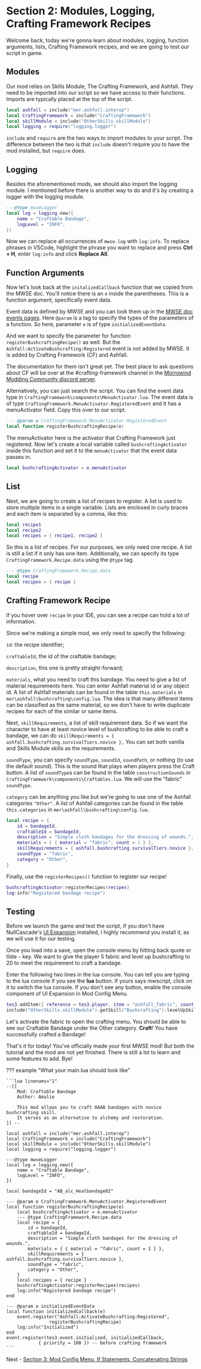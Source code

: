 # Section 2: Modules, Logging, Crafting Framework Recipes

Welcome back, today we're gonna learn about modules, logging, function arguments, lists, Crafting Framework recipes, and we are going to test our script in game.

## Modules

Our mod relies on Skills Module, The Crafting Framework, and Ashfall. They need to be imported into our script so we have access to their functions. Imports are typically placed at the top of the script.

```lua
local ashfall = include("mer.ashfall.interop")
local CraftingFramework = include("CraftingFramework")
local skillModule = include("OtherSkills.skillModule")
local logging = require("logging.logger")
```

`include` and `require` are the two ways to import modules to your script. The difference between the two is that `include` doesn't require you to have the mod installed, but `require` does.

## Logging

Besides the aforementioned mods, we should also import the logging module. I mentioned before there is another way to do and it's by creating a logger with the logging module. 

```Lua
---@type mwseLogger
local log = logging.new({
	name = "Craftable Bandage",
	logLevel = "INFO",
})
```

Now we can replace all occurrences of `mwse.log` with `log:info`. To replace phrases in VSCode, highlight the phrase you want to replace and press **Ctrl + H**, enter `log:info` and click **Replace All**.

## Function Arguments

Now let's look back at the `initalizedCallback` function that we copied from the MWSE doc. You'll notice there is an `e` inside the parentheses. This is a function argument, specifically event data.

Event data is defined by MWSE and you can look them up in the [MWSE doc events pages](https://mwse.github.io/MWSE/events/absorbedMagic/). Here `@param` is a tag to specify the types of the parameters of a function. So here, parameter `e` is of type `initializedEventData`.

And we want to specify the parameter for function `registerBushcraftingRecipe()` as well. But the `Ashfall:ActivateBushcrafting:Registered` event is not added by MWSE. It is added by Crafting Framework (CF) and Ashfall.

The documentation for them isn't great yet. The best place to ask questions about CF will be over at the #crafting-framework channel in the [Morrowind Modding Community discord server](https://discord.me/mwmods). 

Alternatively, you can just search the script. You can find the event data type in `CraftingFramework\components\MenuActivator.lua`. The event data is of type `CraftingFramework.MenuActivator.RegisteredEvent` and it has a menuActivator field. Copy this over to our script.

```Lua
--- @param e CraftingFramework.MenuActivator.RegisteredEvent
local function registerBushcraftingRecipe(e)
```

The menuActivator here is the activator that Crafting Framework just registered. Now let's create a local variable called `bushcraftingActivator` inside this function and set it to the `menuActivator` that the event data passes in.

```Lua
local bushcraftingActivator = e.menuActivator
```

## List

Next, we are going to create a list of recipes to register. A list is used to store multiple items in a single variable. Lists are enclosed in curly braces and each item is separated by a comma, like this:

```Lua
local recipe1
local recipe2
local recipes = { recipe1, recipe2 }
```

So this is a list of recipes. For our purposes, we only need one recipe. A list is still a list if it only has one item. Additionally, we can specify its type `CraftingFramework.Recipe.data` using the `@type` tag.

```Lua
--- @type CraftingFramework.Recipe.data
local recipe
local recipes = { recipe }
```

## Crafting Framework Recipe

If you hover over `recipe` in your IDE, you can see a recipe can hold a lot of information.

Since we're making a simple mod, we only need to specify the following:

`id`: the recipe identifier; 

`craftableId`, the id of the craftable bandage; 

`description`, this one is pretty straight-forward; 

`materials`, what you need to craft this bandage. You need to give a list of material requirements here. You can enter Ashfall material id or any object id. A list of Ashfall materials can be found in the table `this.materials` in `mer\ashfall\bushcrafting\config.lua`. The idea is that many different items can be classified as the same material, so we don't have to write duplicate recipes for each of the similar or same items. 

Next, `skillRequirements`, a list of skill requirement data. So if we want the character to have at least novice level of bushcrafting to be able to craft a bandage, we can do `skillRequirements = { ashfall.bushcrafting.survivalTiers.novice },` You can set both vanilla and Skills Module skills as the requirements.

`soundType`, you can specify `soundType`, `soundId`, `soundPath`, or nothing (to use the default sound). This is the sound that plays when players press the Craft button. A list of `soundType`s can be found in the table `constructionSounds` in `CraftingFramework\components\Craftables.lua`. We will use the "fabric" `soundType`.

`category` can be anything you like but we're going to use one of the Ashfall categories `"Other"`. A list of Ashfall categories can be found in the table `this.categories` in `mer\ashfall\bushcrafting\config.lua`.

```Lua
local recipe = {
    id = bandageId,
	craftableId = bandageId,
	description = "Simple cloth bandages for the dressing of wounds.",
	materials = { { material = "fabric", count = 1 } },
	skillRequirements = { ashfall.bushcrafting.survivalTiers.novice },
	soundType = "fabric",
	category = "Other",
}
```

Finally, use the `registerRecipes()` function to register our recipe! 

```Lua
bushcraftingActivator:registerRecipes(recipes)
log:info("Registered bandage recipe")
```

## Testing

Before we launch the game and test the script, if you don't have NullCascade's [UI Expansion](https://www.nexusmods.com/morrowind/mods/46071) installed, I highly recommend you install it, as we will use it for our testing.

Once you load into a save, open the console menu by hitting back quote or tilde `~` key. We want to give the player 5 fabric and level up bushcrafting to 20 to meet the requirement to craft a bandage. 

Enter the following two lines in the lua console. You can tell you are typing to the lua console if you see the **lua** button. If yours says mwscript, click on it to switch the lua console. If you don't see any button, enable the console component of UI Expansion in Mod Config Menu.

```Lua
tes3.addItem({ reference = tes3.player, item = "ashfall_fabric", count = 5 })
include("OtherSkills.skillModule").getSkill("Bushcrafting"):levelUpSkill(10)
```

Let's activate the fabric to open the crafting menu. You should be able to see our Craftable Bandage under the Other category. **Craft**! You have successfully crafted a Bandage!

That's it for today! You've officially made your first MWSE mod! But both the tutorial and the mod are not yet finished. There is still a lot to learn and some features to add. Bye!

??? example "What your main.lua should look like"
    
    ```lua linenums="1"
	--[[
		Mod: Craftable Bandage
		Author: Amalie

		This mod allows you to craft OAAB bandages with novice bushcrafting skill.
		It serves as an alternative to alchemy and restoration.
	]] --

	local ashfall = include("mer.ashfall.interop")
	local CraftingFramework = include("CraftingFramework")
	local skillModule = include("OtherSkills.skillModule")
	local logging = require("logging.logger")

	---@type mwseLogger
	local log = logging.new({
		name = "Craftable Bandage",
		logLevel = "INFO",
	})

	local bandageId = "AB_alc_Healbandage02"

	--- @param e CraftingFramework.MenuActivator.RegisteredEvent
	local function registerBushcraftingRecipe(e)
		local bushcraftingActivator = e.menuActivator
		--- @type CraftingFramework.Recipe.data
		local recipe = {
			id = bandageId,
			craftableId = bandageId,
			description = "Simple cloth bandages for the dressing of wounds.",
			materials = { { material = "fabric", count = 1 } },
			skillRequirements = { ashfall.bushcrafting.survivalTiers.novice },
			soundType = "fabric",
			category = "Other",
		}
		local recipes = { recipe }
		bushcraftingActivator:registerRecipes(recipes)
		log:info("Registered bandage recipe")
	end

	--- @param e initializedEventData
	local function initializedCallback(e)
		event.register("Ashfall:ActivateBushcrafting:Registered",
					registerBushcraftingRecipe)
		log:info("Initialized")
	end
	event.register(tes3.event.initialized, initializedCallback,
				{ priority = 100 }) -- before crafting framework
    ```

Next - [Section 3: Mod Config Menu, If Statements, Concatenating Strings](https://amaliegay.github.io/mwse-modding-tutorial/3_mcm/)
